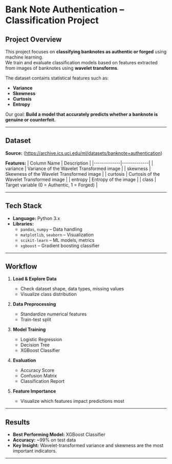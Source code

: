 #  Bank Note Authentication – Classification Project

##  Project Overview
This project focuses on **classifying banknotes as authentic or forged** using machine learning.  
We train and evaluate classification models based on features extracted from images of banknotes using **wavelet transforms**.

The dataset contains statistical features such as:
- **Variance**
- **Skewness**
- **Curtosis**
- **Entropy**

Our goal: **Build a model that accurately predicts whether a banknote is genuine or counterfeit.**

---

##  Dataset
**Source:** (https://archive.ics.uci.edu/ml/datasets/banknote+authentication)  

**Features:**
| Column Name | Description |
|-------------|-------------|
| variance    | Variance of the Wavelet Transformed image |
| skewness    | Skewness of the Wavelet Transformed image |
| curtosis    | Curtosis of the Wavelet Transformed image |
| entropy     | Entropy of the image |
| class       | Target variable (0 = Authentic, 1 = Forged) |

---

##  Tech Stack
- **Language:** Python 3.x  
- **Libraries:**  
  - `pandas`, `numpy` – Data handling
  - `matplotlib`, `seaborn` – Visualization
  - `scikit-learn` – ML models, metrics
  - `xgboost` – Gradient boosting classifier

---

##  Workflow
1. **Load & Explore Data**
   - Check dataset shape, data types, missing values
   - Visualize class distribution

2. **Data Preprocessing**
   - Standardize numerical features
   - Train-test split

3. **Model Training**
   - Logistic Regression
   - Decision Tree
   - XGBoost Classifier

4. **Evaluation**
   - Accuracy Score
   - Confusion Matrix
   - Classification Report

5. **Feature Importance**
   - Visualize which features impact predictions most

---

##  Results
- **Best Performing Model:** XGBoost Classifier  
- **Accuracy:** ~99% on test data  
- **Key Insight:** Wavelet-transformed variance and skewness are the most important indicators.

---
